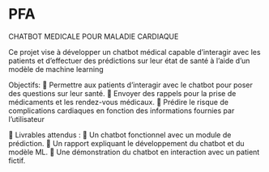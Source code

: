# PFA
CHATBOT MEDICALE POUR MALADIE CARDIAQUE

Ce projet vise à développer un chatbot médical capable d’interagir avec les patients et d’effectuer des prédictions sur leur état de santé à l’aide d’un modèle de machine learning

Objectifs:
🔹 Permettre aux patients d’interagir avec le chatbot pour poser des questions sur leur santé.
🔹 Envoyer des rappels pour la prise de médicaments et les rendez-vous médicaux.
🔹 Prédire le risque de complications cardiaques en fonction des informations fournies par l’utilisateur


🎯 Livrables attendus :
📌 Un chatbot fonctionnel avec un module de prédiction.
📌 Un rapport expliquant le développement du chatbot et du modèle ML.
📌 Une démonstration du chatbot en interaction avec un patient fictif.


